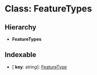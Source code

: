 # Class: FeatureTypes

## Hierarchy

* **FeatureTypes**

## Indexable

* \[ **key**: *string*\]: [FeatureType](_cs_data_src_classes_feature_type_.featuretype.md)
